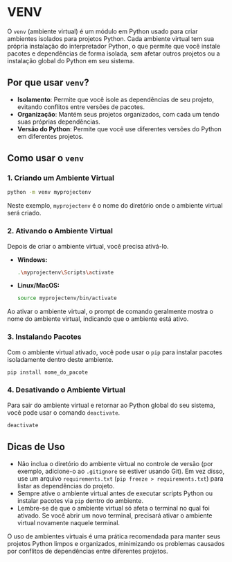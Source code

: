 # VENV

O `venv` (ambiente virtual) é um módulo em Python usado para criar ambientes isolados para projetos Python. Cada ambiente virtual tem sua própria instalação do interpretador Python, o que permite que você instale pacotes e dependências de forma isolada, sem afetar outros projetos ou a instalação global do Python em seu sistema.

## Por que usar `venv`?

- **Isolamento**: Permite que você isole as dependências de seu projeto, evitando conflitos entre versões de pacotes.
- **Organização**: Mantém seus projetos organizados, com cada um tendo suas próprias dependências.
- **Versão do Python**: Permite que você use diferentes versões do Python em diferentes projetos.

## Como usar o `venv`

### 1. Criando um Ambiente Virtual

```sh
python -m venv myprojectenv
```
Neste exemplo, `myprojectenv` é o nome do diretório onde o ambiente virtual será criado.

### 2. Ativando o Ambiente Virtual
Depois de criar o ambiente virtual, você precisa ativá-lo.

- **Windows:**
  ```sh
  .\myprojectenv\Scripts\activate
  ```
  
- **Linux/MacOS:**
  ```sh
  source myprojectenv/bin/activate
  ```

Ao ativar o ambiente virtual, o prompt de comando geralmente mostra o nome do ambiente virtual, indicando que o ambiente está ativo.

### 3. Instalando Pacotes

Com o ambiente virtual ativado, você pode usar o `pip` para instalar pacotes isoladamente dentro deste ambiente.
```sh
pip install nome_do_pacote
```

### 4. Desativando o Ambiente Virtual

Para sair do ambiente virtual e retornar ao Python global do seu sistema, você pode usar o comando `deactivate`.
```sh
deactivate
```

## Dicas de Uso

- Não inclua o diretório do ambiente virtual no controle de versão (por exemplo, adicione-o ao `.gitignore` se estiver usando Git). Em vez disso, use um arquivo `requirements.txt` (`pip freeze > requirements.txt`) para listar as dependências do projeto.
- Sempre ative o ambiente virtual antes de executar scripts Python ou instalar pacotes via `pip` dentro do ambiente.
- Lembre-se de que o ambiente virtual só afeta o terminal no qual foi ativado. Se você abrir um novo terminal, precisará ativar o ambiente virtual novamente naquele terminal.

O uso de ambientes virtuais é uma prática recomendada para manter seus projetos Python limpos e organizados, minimizando os problemas causados por conflitos de dependências entre diferentes projetos.

